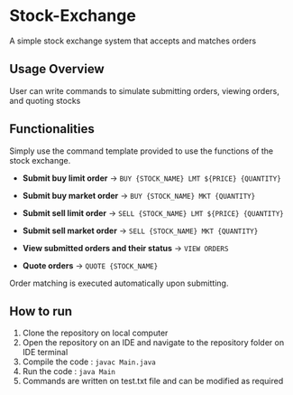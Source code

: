 # Stock-Exchange

A simple stock exchange system that accepts and matches orders

## Usage Overview
User can write commands to simulate submitting orders, viewing orders, and quoting stocks

## Functionalities
Simply use the command template provided to use the functions of the stock exchange.

- **Submit buy limit order** -> `BUY {STOCK_NAME} LMT ${PRICE} {QUANTITY}`

- **Submit buy market order** -> `BUY {STOCK_NAME} MKT {QUANTITY}`

- **Submit sell limit order** -> `SELL {STOCK_NAME} LMT ${PRICE} {QUANTITY}`

- **Submit sell market order** -> `SELL {STOCK_NAME} MKT {QUANTITY}`

- **View submitted orders and their status** -> `VIEW ORDERS`

- **Quote orders** -> `QUOTE {STOCK_NAME}`

Order matching is executed automatically upon submitting.

## How to run

1. Clone the repository on local computer
2. Open the repository on an IDE and navigate to the repository folder on IDE terminal
3. Compile the code : `javac Main.java`
4. Run the code : `java Main` 
5. Commands are written on test.txt file and can be modified as required


